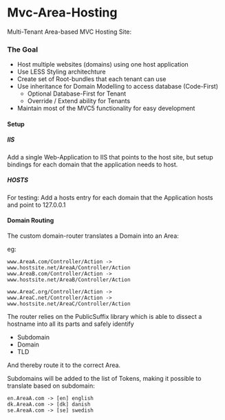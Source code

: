 # Mvc-Area-Hosting
Multi-Tenant Area-based MVC Hosting Site:

### The Goal

- Host multiple websites (domains) using one host application
- Use LESS Styling architechture
- Create set of Root-bundles that each tenant can use
- Use inheritance for Domain Modelling to access database (Code-First)
  - Optional Database-First for Tenant
  - Override / Extend ability for Tenants
- Maintain most of the MVC5 functionality for easy development


#### Setup

##### IIS
Add a single Web-Application to IIS that points to the host site, but setup bindings for each domain that the application needs to host.

##### HOSTS
For testing: Add a hosts entry for each domain that the Application hosts and point to 127.0.0.1


#### Domain Routing
The custom domain-router translates a Domain into an Area:

eg: 

    www.AreaA.com/Controller/Action -> www.hostsite.net/AreaA/Controller/Action
    www.AreaB.com/Controller/Action -> www.hostsite.net/AreaB/Controller/Action

    www.AreaC.org/Controller/Action -> 
    www.AreaC.net/Controller/Action -> www.hostsite.net/AreaC/Controller/Action

The router relies on the PublicSuffix library which is able to dissect a hostname into all its parts and safely identify 
- Subdomain
- Domain
- TLD

And thereby route it to the correct Area. 

Subdomains will be added to the list of Tokens, making it possible to translate based on subdomain:

    en.AreaA.com -> [en] english
    dk.AreaA.com -> [dk] danish
    se.AreaA.com -> [se] swedish
